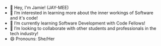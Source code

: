 
- 👋 Hey, I'm Jamie! (JAY-MEE)
- 👀 I’m interested in learning more about the inner workings of Software and it's code! 
- 🌱 I’m currently learning Software Development with Code Fellows!
- 💞️ I’m looking to collaborate with other students and professionals in the tech industry! 
- 😄 Pronouns: She/Her
